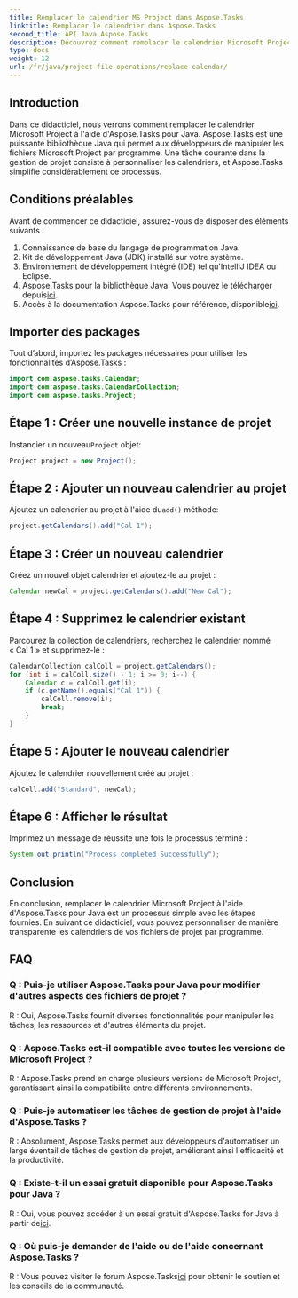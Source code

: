 ```yaml
---
title: Remplacer le calendrier MS Project dans Aspose.Tasks
linktitle: Remplacer le calendrier dans Aspose.Tasks
second_title: API Java Aspose.Tasks
description: Découvrez comment remplacer le calendrier Microsoft Project à l'aide d'Aspose.Tasks pour Java. Guide étape par étape avec des exemples de code.
type: docs
weight: 12
url: /fr/java/project-file-operations/replace-calendar/
---
```

## Introduction
Dans ce didacticiel, nous verrons comment remplacer le calendrier Microsoft Project à l'aide d'Aspose.Tasks pour Java. Aspose.Tasks est une puissante bibliothèque Java qui permet aux développeurs de manipuler les fichiers Microsoft Project par programme. Une tâche courante dans la gestion de projet consiste à personnaliser les calendriers, et Aspose.Tasks simplifie considérablement ce processus.
## Conditions préalables
Avant de commencer ce didacticiel, assurez-vous de disposer des éléments suivants :
1. Connaissance de base du langage de programmation Java.
2. Kit de développement Java (JDK) installé sur votre système.
3. Environnement de développement intégré (IDE) tel qu'IntelliJ IDEA ou Eclipse.
4.  Aspose.Tasks pour la bibliothèque Java. Vous pouvez le télécharger depuis[ici](https://releases.aspose.com/tasks/java/).
5.  Accès à la documentation Aspose.Tasks pour référence, disponible[ici](https://reference.aspose.com/tasks/java/).

## Importer des packages
Tout d’abord, importez les packages nécessaires pour utiliser les fonctionnalités d’Aspose.Tasks :
```java
import com.aspose.tasks.Calendar;
import com.aspose.tasks.CalendarCollection;
import com.aspose.tasks.Project;
```

## Étape 1 : Créer une nouvelle instance de projet
 Instancier un nouveau`Project` objet:
```java
Project project = new Project();
```
## Étape 2 : Ajouter un nouveau calendrier au projet
 Ajoutez un calendrier au projet à l'aide du`add()` méthode:
```java
project.getCalendars().add("Cal 1");
```
## Étape 3 : Créer un nouveau calendrier
Créez un nouvel objet calendrier et ajoutez-le au projet :
```java
Calendar newCal = project.getCalendars().add("New Cal");
```
## Étape 4 : Supprimez le calendrier existant
Parcourez la collection de calendriers, recherchez le calendrier nommé « Cal 1 » et supprimez-le :
```java
CalendarCollection calColl = project.getCalendars();
for (int i = calColl.size() - 1; i >= 0; i--) {
    Calendar c = calColl.get(i);
    if (c.getName().equals("Cal 1")) {
        calColl.remove(i);
        break;
    }
}
```
## Étape 5 : Ajouter le nouveau calendrier
Ajoutez le calendrier nouvellement créé au projet :
```java
calColl.add("Standard", newCal);
```
## Étape 6 : Afficher le résultat
Imprimez un message de réussite une fois le processus terminé :
```java
System.out.println("Process completed Successfully");
```

## Conclusion
En conclusion, remplacer le calendrier Microsoft Project à l'aide d'Aspose.Tasks pour Java est un processus simple avec les étapes fournies. En suivant ce didacticiel, vous pouvez personnaliser de manière transparente les calendriers de vos fichiers de projet par programme.
## FAQ
### Q : Puis-je utiliser Aspose.Tasks pour Java pour modifier d'autres aspects des fichiers de projet ?
R : Oui, Aspose.Tasks fournit diverses fonctionnalités pour manipuler les tâches, les ressources et d'autres éléments du projet.
### Q : Aspose.Tasks est-il compatible avec toutes les versions de Microsoft Project ?
R : Aspose.Tasks prend en charge plusieurs versions de Microsoft Project, garantissant ainsi la compatibilité entre différents environnements.
### Q : Puis-je automatiser les tâches de gestion de projet à l'aide d'Aspose.Tasks ?
R : Absolument, Aspose.Tasks permet aux développeurs d'automatiser un large éventail de tâches de gestion de projet, améliorant ainsi l'efficacité et la productivité.
### Q : Existe-t-il un essai gratuit disponible pour Aspose.Tasks pour Java ?
 R : Oui, vous pouvez accéder à un essai gratuit d'Aspose.Tasks for Java à partir de[ici](https://releases.aspose.com/).
### Q : Où puis-je demander de l'aide ou de l'aide concernant Aspose.Tasks ?
 R : Vous pouvez visiter le forum Aspose.Tasks[ici](https://forum.aspose.com/c/tasks/15) pour obtenir le soutien et les conseils de la communauté.